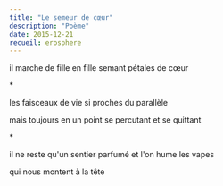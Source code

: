 ```yaml
---
title: "Le semeur de cœur"
description: "Poème"
date: 2015-12-21
recueil: erosphere
---
```


il marche de fille en fille
semant pétales de cœur

\*

les faisceaux de vie
si proches du parallèle

mais toujours en un point
se percutant et se quittant

\*

il ne reste qu'un sentier parfumé
et l'on hume les vapes

qui nous montent à la tête
